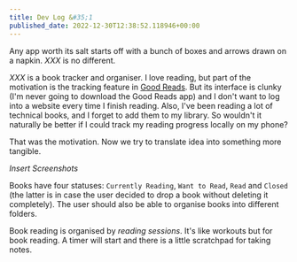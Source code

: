 ```yaml
---
title: Dev Log &#35;1
published_date: 2022-12-30T12:38:52.118946+00:00
---
```


Any app worth its salt starts off with a bunch of boxes and arrows drawn on a napkin. *XXX* is no different.

*XXX* is a book tracker and organiser. I love reading, but part of the motivation is the tracking feature in [Good Reads](https://www.goodreads.com). But its interface is clunky (I'm never going to download the Good Reads app) and I don't want to log into a website every time I finish reading. Also, I've been reading a lot of technical books, and I forget to add them to my library. So wouldn't it naturally be better if I could track my reading progress locally on my phone?

That was the motivation. Now we try to translate idea into something more tangible.

*Insert Screenshots*

Books have four statuses: `Currently Reading`, `Want to Read`, `Read` and `Closed` (the latter is in case the user decided to drop a book without deleting it completely). The user should also be able to organise books into different folders.

Book reading is organised by *reading sessions*. It's like workouts but for book reading. A timer will start and there is a little scratchpad for taking notes.
